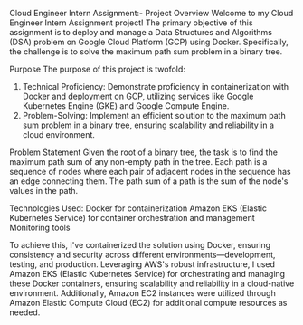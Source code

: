 Cloud Engineer Intern Assignment:-
Project Overview
Welcome to my Cloud Engineer Intern Assignment project! The primary objective of this assignment is to deploy and manage a Data Structures and Algorithms (DSA) problem on Google Cloud Platform (GCP) using Docker. Specifically, the challenge is to solve the maximum path sum problem in a binary tree.

Purpose
The purpose of this project is twofold:
1) Technical Proficiency: Demonstrate proficiency in containerization with Docker and deployment on GCP, utilizing services like Google Kubernetes Engine (GKE) and Google Compute Engine.
2) Problem-Solving: Implement an efficient solution to the maximum path sum problem in a binary tree, ensuring scalability and reliability in a cloud environment.

Problem Statement
Given the root of a binary tree, the task is to find the maximum path sum of any non-empty path in the tree. Each path is a sequence of nodes where each pair of adjacent nodes in the sequence has an edge connecting them. The path sum of a path is the sum of the node's values in the path.

Technologies Used:
Docker for containerization
Amazon EKS (Elastic Kubernetes Service) for container orchestration and management
Monitoring tools

To achieve this, I've containerized the solution using Docker, ensuring consistency and security across different environments—development, testing, and production. Leveraging AWS's robust infrastructure, I used Amazon EKS (Elastic Kubernetes Service) for orchestrating and managing these Docker containers, ensuring scalability and reliability in a cloud-native environment. Additionally, Amazon EC2 instances were utilized through Amazon Elastic Compute Cloud (EC2) for additional compute resources as needed.
